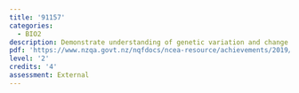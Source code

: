 ```yaml
---
title: '91157'
categories:
  - BIO2
description: Demonstrate understanding of genetic variation and change
pdf: 'https://www.nzqa.govt.nz/nqfdocs/ncea-resource/achievements/2019/as91157.pdf'
level: '2'
credits: '4'
assessment: External
---
```


